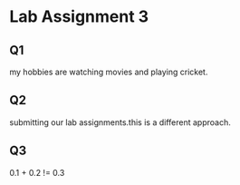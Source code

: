 # Lab Assignment 3
## Q1
my hobbies are watching movies and playing cricket.
## Q2
submitting our lab assignments.this is a different approach.
## Q3
0.1 + 0.2 != 0.3 
